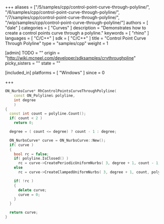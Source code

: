 +++
aliases = ["/5/samples/cpp/control-point-curve-through-polyline/", "/6/samples/cpp/control-point-curve-through-polyline/", "/7/samples/cpp/control-point-curve-through-polyline/", "/wip/samples/cpp/control-point-curve-through-polyline/"]
authors = [ "dale" ]
categories = [ "Curves" ]
description = "Demonstrates how to create a control points curve through a polyline."
keywords = [ "rhino" ]
languages = [ "C/C++" ]
sdk = [ "C/C++" ]
title = "Control Point Curve Through Polyline"
type = "samples/cpp"
weight = 1

[admin]
TODO = ""
origin = "http://wiki.mcneel.com/developer/sdksamples/crvthroughpline"
picky_sisters = ""
state = ""

[included_in]
platforms = [ "Windows" ]
since = 0

+++

```cpp
ON_NurbsCurve* RhControlPointsCurveThroughPolyline(
    const ON_Polyline& polyline,
    int degree
    )
{
  const int count = polyline.Count();
  if( count < 2 )
    return 0;

  degree = ( count <= degree) ? count - 1 : degree;

  ON_NurbsCurve* curve = ON_NurbsCurve::New();
  if( curve )
  {
    bool rc = false;
    if( polyline.IsClosed() )
      rc = curve->CreatePeriodicUniformNurbs( 3, degree + 1, count - 1, polyline );
    else
      rc = curve->CreateClampedUniformNurbs( 3, degree + 1, count, polyline );

    if( !rc )
    {
      delete curve;
      curve = 0;
    }
  }

  return curve;
}
```
